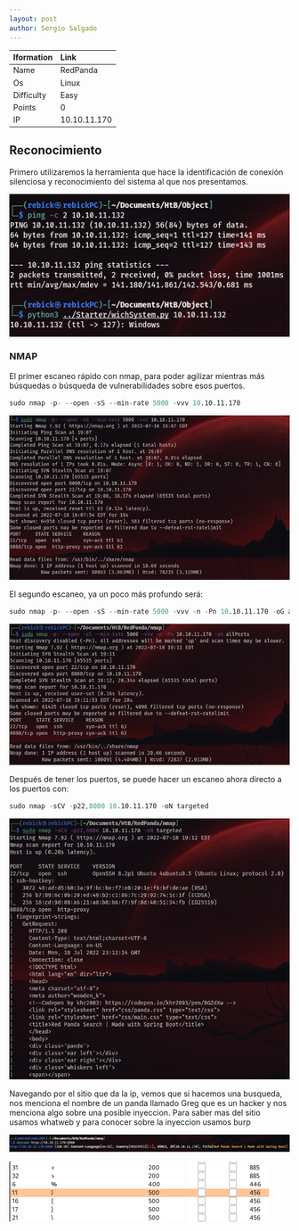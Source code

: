 ```yaml
---
layout: post
author: Sergio Salgado
---
```


|     Iformation         |      Link          |
|:-----------------------|:-------------------|
| Name                   | RedPanda           |
| Os                     | Linux              |
| Difficulty             | Easy               |
| Points                 | 0                  |
| IP                     | 10.10.11.170       |

## [](#header-2)Reconocimiento

Primero utilizaremos la herramienta que hace la identificación de conexión silenciosa y reconocimiento del sistema al que nos presentamos.

![Scan 1](/assets/images/Object/scan1.png)

### [](#header-3)NMAP   

El primer escaneo rápido con nmap, para poder agilizar mientras más búsquedas o búsqueda de vulnerabilidades sobre esos puertos.

```s
sudo nmap -p- --open -sS --min-rate 5000 -vvv 10.10.11.170
```

![nmap 1](/assets/images/RedPanda/nmap1.png)

El segundo escaneo, ya un poco más profundo será:

```s
sudo nmap -p- --open -sS --min-rate 5000 -vvv -n -Pn 10.10.11.170 -oG allPorts
```

![nmap2](/assets/images/RedPanda/nmap2.png)

Después de tener los puertos, se puede hacer un escaneo ahora directo a los puertos con:

```s
sudo nmap -sCV -p22,8080 10.10.11.170 -oN targeted
```

![nmap 3](/assets/images/RedPanda/nmap3.png)

Navegando por el sitio que da la ip, vemos que si hacemos una busqueda, nos menciona el nombre de un panda llamado Greg que es un hacker y nos menciona algo sobre una posible inyeccion. Para saber mas del sitio usamos whatweb y para conocer sobre la inyeccion usamos burp

![Whatweb](/assets/images/RedPanda/whatweb.png)

![specialchars burp](/assets/images/RedPanda/special_chars.png)